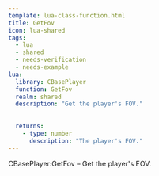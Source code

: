 ```yaml
---
template: lua-class-function.html
title: GetFov
icon: lua-shared
tags:
  - lua
  - shared
  - needs-verification
  - needs-example
lua:
  library: CBasePlayer
  function: GetFov
  realm: shared
  description: "Get the player's FOV."
  
  
  returns:
    - type: number
      description: "The player's FOV."
---
```


<div class="lua__search__keywords">
CBasePlayer:GetFov &#x2013; Get the player's FOV.
</div>
